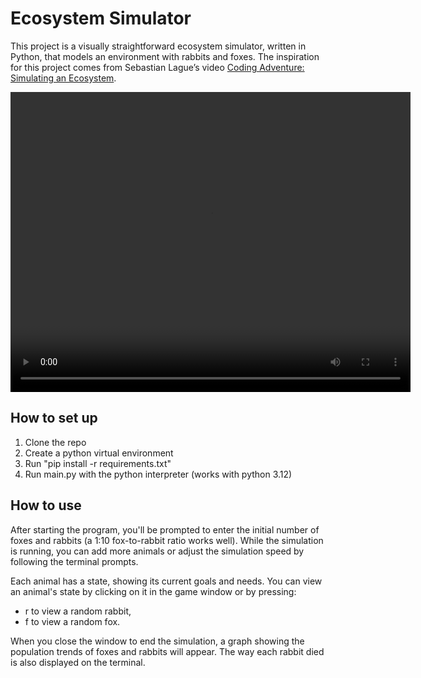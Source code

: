 # Ecosystem Simulator
This project is a visually straightforward ecosystem simulator, written in Python, that models an environment with rabbits and foxes. The inspiration for this project comes from Sebastian Lague’s video [Coding Adventure: Simulating an Ecosystem](https://youtu.be/r_It_X7v-1E).


<video width="640" height="480" controls>
  <source src="video.mp4" type="video/mkv">
  Your browser does not support the video tag.
</video>


## How to set up
1. Clone the repo
2. Create a python virtual environment
3. Run "pip install -r requirements.txt"
4. Run main.py with the python interpreter (works with python 3.12)

## How to use

After starting the program, you'll be prompted to enter the initial number of foxes and rabbits (a 1:10 fox-to-rabbit ratio works well). While the simulation is running, you can add more animals or adjust the simulation speed by following the terminal prompts.

Each animal has a state, showing its current goals and needs. You can view an animal's state by clicking on it in the game window or by pressing:

- r to view a random rabbit,
- f to view a random fox.

When you close the window to end the simulation, a graph showing the population trends of foxes and rabbits will appear. The way each rabbit died is also displayed on the terminal.
